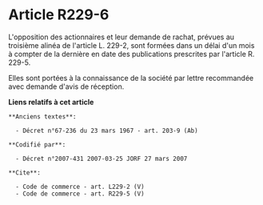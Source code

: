 # Article R229-6

L'opposition des actionnaires et leur demande de rachat, prévues au troisième alinéa de l'article L. 229-2, sont formées dans
un délai d'un mois à compter de la dernière en date des publications prescrites par l'article R. 229-5. 

Elles sont portées à la connaissance de la société par lettre recommandée avec demande d'avis de réception.

**Liens relatifs à cet article**

	**Anciens textes**:

	  - Décret n°67-236 du 23 mars 1967 - art. 203-9 (Ab)

	**Codifié par**:

	  - Décret n°2007-431 2007-03-25 JORF 27 mars 2007

	**Cite**:

	  - Code de commerce - art. L229-2 (V)
	  - Code de commerce - art. R229-5 (V)

